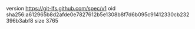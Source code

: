 version https://git-lfs.github.com/spec/v1
oid sha256:a612965b8d2afde0e7827612b5e1308b8f7d6b095c91412330cb232396b3abf8
size 3765
